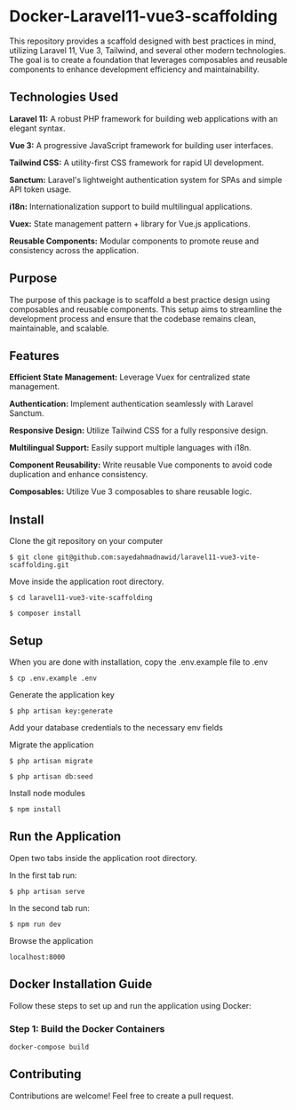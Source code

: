 # Docker-Laravel11-vue3-scaffolding
This repository provides a scaffold designed with best practices in mind, utilizing Laravel 11, Vue 3, Tailwind, and several other modern technologies. The goal is to create a foundation that leverages composables and reusable components to enhance development efficiency and maintainability.

## Technologies Used
__Laravel 11:__ A robust PHP framework for building web applications with an elegant syntax.

__Vue 3:__ A progressive JavaScript framework for building user interfaces.

__Tailwind CSS:__ A utility-first CSS framework for rapid UI development.

__Sanctum:__ Laravel's lightweight authentication system for SPAs and simple API token usage.

__i18n:__ Internationalization support to build multilingual applications.

__Vuex:__ State management pattern + library for Vue.js applications.

__Reusable Components:__ Modular components to promote reuse and consistency across the application.

## Purpose 
The purpose of this package is to scaffold a best practice design using composables and reusable components. This setup aims to streamline the development process and ensure that the codebase remains clean, maintainable, and scalable.

## Features

__Efficient State Management:__ Leverage Vuex for centralized state management.

__Authentication:__ Implement authentication seamlessly with Laravel Sanctum.

__Responsive Design:__ Utilize Tailwind CSS for a fully responsive design.

__Multilingual Support:__ Easily support multiple languages with i18n.

__Component Reusability:__ Write reusable Vue components to avoid code duplication and enhance consistency.

__Composables:__ Utilize Vue 3 composables to share reusable logic.

## Install
Clone the git repository on your computer

`$ git clone git@github.com:sayedahmadnawid/laravel11-vue3-vite-scaffolding.git`

Move inside the application root directory. 

`$ cd laravel11-vue3-vite-scaffolding`

`$ composer install`


## Setup
When you are done with installation, copy the .env.example file to .env

`$ cp .env.example .env`

Generate the application key

`$ php artisan key:generate`

Add your database credentials to the necessary env fields

Migrate the application

`$ php artisan migrate`

`$ php artisan db:seed`

Install node modules

`$ npm install`

## Run the Application
Open two tabs inside the application root directory.

In the first tab run:

`$ php artisan serve`

In the second tab run:

`$ npm run dev`

Browse the application 

`localhost:8000`

## Docker Installation Guide
Follow these steps to set up and run the application using Docker:

### Step 1: Build the Docker Containers

`docker-compose build`

## Contributing
Contributions are welcome! Feel free to create a pull request.
